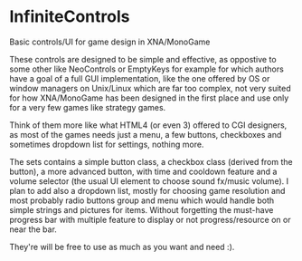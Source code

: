 # InfiniteControls
Basic controls/UI for game design in XNA/MonoGame

These controls are designed to be simple and effective, as oppostive to some other like NeoControls or EmptyKeys for example for which authors have a goal of a full GUI implementation, like the one offered by OS or window managers on Unix/Linux which are far too complex, not very suited for how XNA/MonoGame has been designed in the first place and use only for a very few games like strategy games.

Think of them more like what HTML4 (or even 3) offered to CGI designers, as most of the games needs just a menu, a few buttons, checkboxes and sometimes dropdown list for settings, nothing more.

The sets contains a simple button class, a checkbox class (derived from the button), a more advanced button, with time and cooldown feature and a volume selector (the usual UI element to choose sound fx/music volume).
I plan to add also a dropdown list, mostly for choosing game resolution and most probably radio buttons group and menu which would handle both simple strings and pictures for items. Without forgetting the must-have progress bar with multiple feature to display or not progress/resource on or near the bar.

They're will be free to use as much as you want and need :).
